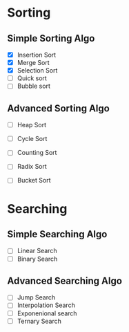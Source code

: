 # Sorting

## Simple Sorting Algo

- [x]  Insertion Sort
- [x]  Merge Sort
- [x]  Selection Sort
- [ ]  Quick sort
- [ ]  Bubble sort

## Advanced Sorting Algo

- [ ] Heap Sort
- [ ] Cycle Sort
- [ ] Counting Sort
- [ ] Radix Sort
- [ ] Bucket Sort


# Searching

## Simple Searching Algo

- [ ] Linear Search
- [ ] Binary Search
  
## Advanced Searching Algo

- [ ] Jump Search
- [ ] Interpolation Search
- [ ] Exponenional search
- [ ] Ternary Search